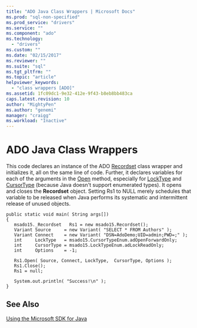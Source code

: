 ```yaml
---
title: "ADO Java Class Wrappers | Microsoft Docs"
ms.prod: "sql-non-specified"
ms.prod_service: "drivers"
ms.service: ""
ms.component: "ado"
ms.technology:
  - "drivers"
ms.custom: ""
ms.date: "02/15/2017"
ms.reviewer: ""
ms.suite: "sql"
ms.tgt_pltfrm: ""
ms.topic: "article"
helpviewer_keywords: 
  - "class wrappers [ADO]"
ms.assetid: 1fc09dc1-9e32-412e-9f43-b8eb8bb483ca
caps.latest.revision: 10
author: "MightyPen"
ms.author: "genemi"
manager: "craigg"
ms.workload: "Inactive"
---
```

# ADO Java Class Wrappers
This code declares an instance of the ADO [Recordset](../../../ado/reference/ado-api/recordset-object-ado.md) class wrapper and initializes it, all on the same line of code. Further, it declares variables for each of the arguments in the [Open](../../../ado/reference/ado-api/open-method-ado-recordset.md) method, especially for [LockType](../../../ado/reference/ado-api/locktype-property-ado.md) and [CursorType](../../../ado/reference/ado-api/cursortype-property-ado.md) (because Java doesn't support enumerated types). It opens and closes the **Recordset** object. Setting Rs1 to NULL merely schedules that variable to be released when Java performs its systematic and intermittent release of unused objects.  
  
```  
public static void main( String args[])  
{  
   msado15._Recordset   Rs1 = new msado15.Recordset();  
   Variant Source     = new Variant( "SELECT * FROM Authors" );  
   Variant Connect    = new Variant( "DSN=AdoDemo;UID=admin;PWD=;" );  
   int     LockType   = msado15.CursorTypeEnum.adOpenForwardOnly;  
   int     CursorType = msado15.LockTypeEnum.adLockReadOnly;  
   int     Options    = -1;  
  
   Rs1.Open( Source, Connect, LockType,  CursorType, Options );  
   Rs1.Close();  
   Rs1 = null;  
  
   System.out.println( "Success!\n" );  
}  
```  
  
## See Also  
 [Using the Microsoft SDK for Java](../../../ado/guide/appendixes/using-the-microsoft-sdk-for-java.md)
